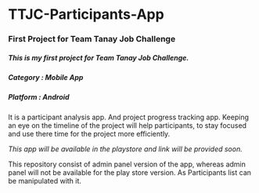 # TTJC-Participants-App
### First Project for Team Tanay Job Challenge
##### This is my first project for Team Tanay Job Challenge.
##### Category : Mobile App
##### Platform : Android
 It is a participant analysis app.
 And project progress tracking app.
 Keeping an eye on the timeline of the project will help participants,
 to stay focused and use there time for the project more efficiently.

 *This app will be available in the playstore and link will be provided soon.*
 
 This repository consist of admin panel version of the app, whereas admin panel will not be available for the play store version.
 As Participants list can be manipulated with it.
